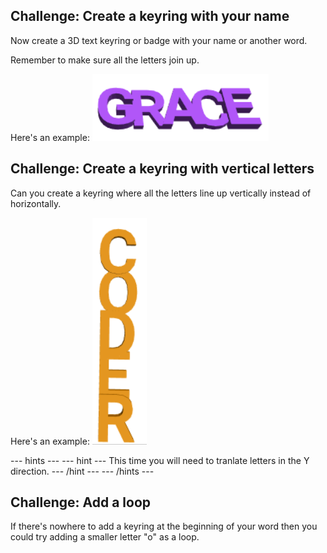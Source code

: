 ## Challenge: Create a keyring with your name

Now create a 3D text keyring or badge with your name or another word. 

Remember to make sure all the letters join up. 

Here's an example:
	![screenshot](images/coder-grace.png)

## Challenge: Create a keyring with vertical letters

Can you create a keyring where all the letters line up vertically instead of horizontally. 

Here's an example:
	![screenshot](images/coder-vertical.png)
	
--- hints ---
--- hint ---
This time you will need to tranlate letters in the Y direction. 
--- /hint ---
--- /hints ---

## Challenge: Add a loop

If there's nowhere to add a keyring at the beginning of your word then you could try adding a smaller letter "o" as a loop. 

